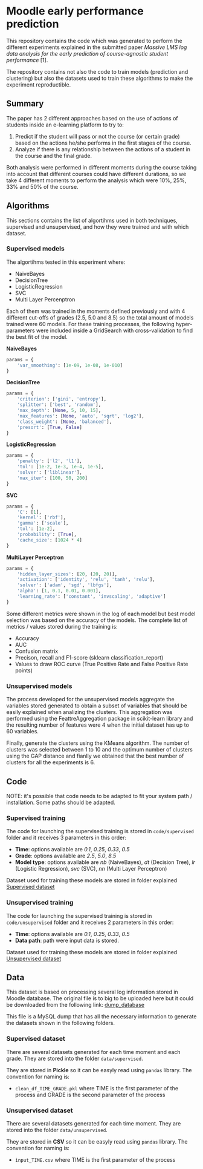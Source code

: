 # Moodle early performance prediction

This repository contains the code which was generated to perform the different experiments explained in the submitted paper *Massive LMS log data analysis for the early prediction of course-agnostic student performance* [1].

The repository contains not also the code to train models (prediction and clustering) but also the datasets used to train these algorithms to make the experiment reproductible.

## Summary

The paper has 2 different approaches based on the use of actions of students inside an e-learning platform to try to:

1. Predict if the student will pass or not the course (or certain grade) based on the actions he/she performs in the first stages of the course.
2. Analyze if there is any relationship between the actions of a student in the course and the final grade.

Both analysis were performed in different moments during the course taking into account that different courses could have different durations, so we take 4 different moments to perform the analysis which were 10%, 25%, 33% and 50% of the course.

## Algorithms

This sections contains the list of algortihms used in both techniques, supervised and unsupervised, and how they were trained and with which dataset.

### Supervised models

The algortihms tested in this experiment where:

* NaiveBayes
* DecisionTree
* LogisticRegression
* SVC
* Multi Layer Percenptron

Each of them was trained in the moments defined previously and with 4 different cut-offs of grades (2.5, 5.0 and 8.5) so the total amount of models trained were 60 models. For these training processes, the following hyper-parameters were included inside a GridSearch with cross-validation to find the best fit of the model.

**NaiveBayes**
```python
params = {
	'var_smoothing': [1e-09, 1e-08, 1e-010]
}
```

**DecisionTree**
```python
params = {
	'criterion': ['gini', 'entropy'],
	'splitter': ['best', 'random'],
	'max_depth': [None, 5, 10, 15],
	'max_features': [None, 'auto', 'sqrt', 'log2'],
	'class_weight': [None, 'balanced'],
	'presort': [True, False]
}
```

**LogisticRegression**
```python
params = {
	'penalty': ['l2', 'l1'],
	'tol': [1e-2, 1e-3, 1e-4, 1e-5],
	'solver': ['liblinear'],
	'max_iter': [100, 50, 200]
}
```

**SVC**
```python
params = {
	'C': [1],
	'kernel': ['rbf'],
	'gamma': ['scale'],
	'tol': [1e-2],
	'probability': [True],
	'cache_size': [1024 * 4]
}
```

**MultiLayer Perceptron**
```python
params = {
	'hidden_layer_sizes': [20, (20, 20)],
	'activation': ['identity', 'relu', 'tanh', 'relu'],
	'solver': ['adam', 'sgd', 'lbfgs'],
	'alpha': [1, 0.1, 0.01, 0.001],
	'learning_rate': ['constant', 'invscaling', 'adaptive']
}
```

Some different metrics were shown in the log of each model but best model selection was based on the accuracy of the models. The complete list of metrics / values stored during the training is:

* Accuracy
* AUC
* Confusion matrix
* Precison, recall and F1-score (sklearn classification_report)
* Values to draw ROC curve (True Positive Rate and False Positive Rate points)

### Unsupervised models

The process developed for the unsupervised models aggregate the variables stored generated to obtain a subset of variables that should be easily explained when analizing the clusters. This aggregation was performed using the FeattreAggregation package in scikit-learn library and the resulting number of features were 4 when the initial dataset has up to 60 variables.

Finally, generate the clusters using the KMeans algorithm. The number of clusters was selected between 1 to 10 and the optimum number of clusters using the GAP distance and fianlly we obtained that the best number of clusters for all the experiments is 6.

## Code

NOTE: it's possible that code needs to be adapted to fit your system path / installation. Some paths should be adapted.

### Supervised training

The code for launching the supervised training is stored in `code/supervised` folder and it receives 3 parameters in this order:

* **Time**: options available are *0.1*, *0.25*, *0.33*, *0.5*
* **Grade**: options available are *2.5*, *5.0*, *8.5*
* **Model type**: options available are *nb* (NaiveBayes), *dt* (Decision Tree), *lr* (Logistic Regression), *svc* (SVC), *nn* (Multi Layer Perceptron)

Dataset used for training these models are stored in folder explained [Supervised dataset](#supervised-dataset)

### Unsupervised training

The code for launching the supervised training is stored in `code/unsupervised` folder and it receives 2 parameters in this order:

* **Time**: options available are *0.1*, *0.25*, *0.33*, *0.5*
* **Data path**: path were input data is stored.

Dataset used for training these models are stored in folder explained [Unsupervised dataset](#unsupervised-dataset)

## Data 

This dataset is based on processing several log information stored in Moodle database. The original file is to big to be uploaded here but it could be downloaded from the following link: [dump_database](https://storage.googleapis.com/dissertation-data/dissertation-export/mysql-export)

This file is a MySQL dump that has all the necessary information to generate the datasets shown in the following folders.

### Supervised dataset

There are several datasets generated for each time moment and each grade. They are stored into the folder `data/supervised`.

They are stored in **Pickle** so it can be easyly read using `pandas` library. The convention for naming is:

* `clean_df_TIME_GRADE.pkl` where TIME is the first parameter of the process and GRADE is the second parameter of the process

### Unsupervised dataset

There are several datasets generated for each time moment. They are stored into the folder `data/unsupervised`.

They are stored in **CSV** so it can be easyly read using `pandas` library. The convention for naming is:

* `input_TIME.csv` where TIME is the first parameter of the process